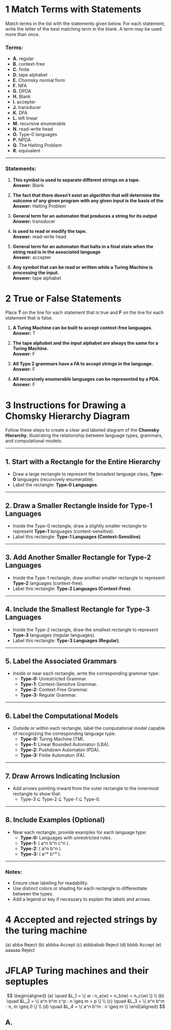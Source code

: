 # 1 Match Terms with Statements

Match terms in the list with the statements given below. For each statement, write the letter of the best matching term in the blank. A term may be used more than once.

### Terms:
- **A.** regular  
- **B.** context-free  
- **C.** finite  
- **D.** tape alphabet  
- **E.** Chomsky normal form  
- **F.** NFA  
- **G.** DPDA  
- **H.**  Blank
- **I.** accepter  
- **J.** transducer  
- **K.** DFA  
- **L.** left linear  
- **M.** recursive enumerable  
- **N.** read-write head  
- **O.** Type-0 languages  
- **P.** NPDA  
- **Q.** The Halting Problem  
- **R.** equivalent  

---

### Statements:

1. **This symbol is used to separate different strings on a tape.**  
   **Answer:** Blank

2. **The fact that there doesn’t exist an algorithm that will determine the outcome of any given program with any given input is the basis of the**  
   **Answer:** Halting Problem 

3. **General term for an automaton that produces a string for its output**  
   **Answer:** transducer

4. **Is used to read or modify the tape.**  
   **Answer:** read-write head

5. **General term for an automaton that halts in a final state when the string read is in the associated language**  
   **Answer:** accepter

6. **Any symbol that can be read or written while a Turing Machine is processing the input.**  
   **Answer:** tape alphabet




# 2 True or False Statements

Place **T** on the line for each statement that is true and **F** on the line for each statement that is false.

1. **A Turing Machine can be built to accept context-free languages.**  
   **Answer:** T

2. **The tape alphabet and the input alphabet are always the same for a Turing Machine.**  
   **Answer:** F

3. **All Type 2 grammars have a FA to accept strings in the language.**  
   **Answer:** F

4. **All recursively enumerable languages can be represented by a PDA.**  
   **Answer:** F


# 3 Instructions for Drawing a Chomsky Hierarchy Diagram

Follow these steps to create a clear and labeled diagram of the **Chomsky Hierarchy**, illustrating the relationship between language types, grammars, and computational models:

---

## 1. **Start with a Rectangle for the Entire Hierarchy**
   - Draw a large rectangle to represent the broadest language class, **Type-0** languages (recursively enumerable).
   - Label the rectangle: **Type-0 Languages**.

---

## 2. **Draw a Smaller Rectangle Inside for Type-1 Languages**
   - Inside the Type-0 rectangle, draw a slightly smaller rectangle to represent **Type-1** languages (context-sensitive).
   - Label this rectangle: **Type-1 Languages (Context-Sensitive)**.

---

## 3. **Add Another Smaller Rectangle for Type-2 Languages**
   - Inside the Type-1 rectangle, draw another smaller rectangle to represent **Type-2** languages (context-free).
   - Label this rectangle: **Type-2 Languages (Context-Free)**.

---

## 4. **Include the Smallest Rectangle for Type-3 Languages**
   - Inside the Type-2 rectangle, draw the smallest rectangle to represent **Type-3** languages (regular languages).
   - Label this rectangle: **Type-3 Languages (Regular)**.

---

## 5. **Label the Associated Grammars**
   - Inside or near each rectangle, write the corresponding grammar type:
     - **Type-0:** Unrestricted Grammar.
     - **Type-1:** Context-Sensitive Grammar.
     - **Type-2:** Context-Free Grammar.
     - **Type-3:** Regular Grammar.

---

## 6. **Label the Computational Models**
   - Outside or within each rectangle, label the computational model capable of recognizing the corresponding language type:
     - **Type-0:** Turing Machine (TM).
     - **Type-1:** Linear Bounded Automaton (LBA).
     - **Type-2:** Pushdown Automaton (PDA).
     - **Type-3:** Finite Automaton (FA).

---

## 7. **Draw Arrows Indicating Inclusion**
   - Add arrows pointing inward from the outer rectangle to the innermost rectangle to show that:
     - Type-3 ⊆ Type-2 ⊆ Type-1 ⊆ Type-0.

---

## 8. **Include Examples (Optional)**
   - Near each rectangle, provide examples for each language type:
     - **Type-0:** Languages with unrestricted rules.
     - **Type-1:** \( a^n b^n c^n \).
     - **Type-2:** \( a^n b^n \).
     - **Type-3:** \( a^* b^* \).

---

### Notes:
- Ensure clear labeling for readability.
- Use distinct colors or shading for each rectangle to differentiate between the types.
- Add a legend or key if necessary to explain the labels and arrows.

# 4 Accepted and rejected strings by the turing machine

(a) abba 
	Reject
(b) abbba
	Accept
(c) abbbabab
	Reject
(d) bbbb
	Accept
(e) aaaaaa
	Reject


# JFLAP Turing machines and their septuples
$$
\begin{aligned}
(a) \quad &L_1 = \{ w : n_a(w) = n_b(w) = n_c(w) \} \\
(b) \quad &L_2 = \{ a^n b^m c^p : n \geq m > p \} \\
(c) \quad &L_3 = \{ a^n b^m : n, m \geq 0 \} \\
(d) \quad &L_4 = \{ a^n b^m : n \geq m \}
\end{aligned}
$$


## A.

